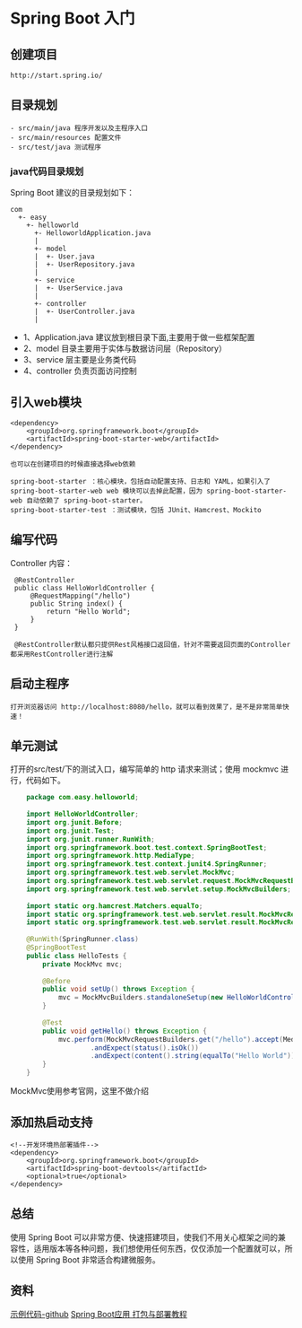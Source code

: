 # Spring Boot 入门

## 创建项目

    http://start.spring.io/
    
## 目录规划

    - src/main/java 程序开发以及主程序入口
    - src/main/resources 配置文件
    - src/test/java 测试程序
    
### java代码目录规划
 
 Spring Boot 建议的目录规划如下：
    
    com
      +- easy
        +- helloworld
          +- HelloworldApplication.java
          |
          +- model
          |  +- User.java
          |  +- UserRepository.java
          |
          +- service
          |  +- UserService.java
          |
          +- controller
          |  +- UserController.java
          |
          
  - 1、Application.java 建议放到根目录下面,主要用于做一些框架配置
  - 2、model 目录主要用于实体与数据访问层（Repository）
  - 3、service 层主要是业务类代码
  - 4、controller 负责页面访问控制
  
## 引入web模块
  
    <dependency>
        <groupId>org.springframework.boot</groupId>
        <artifactId>spring-boot-starter-web</artifactId>
    </dependency>
    
    也可以在创建项目的时候直接选择web依赖
    
    spring-boot-starter ：核心模块，包括自动配置支持、日志和 YAML，如果引入了 spring-boot-starter-web web 模块可以去掉此配置，因为 spring-boot-starter-web 自动依赖了 spring-boot-starter。
    spring-boot-starter-test ：测试模块，包括 JUnit、Hamcrest、Mockito
    
## 编写代码

  Controller 内容：
     
     @RestController
     public class HelloWorldController {
         @RequestMapping("/hello")
         public String index() {
             return "Hello World";
         }
     }
     
     @RestController默认都只提供Rest风格接口返回值，针对不需要返回页面的Controller都采用RestController进行注解     

## 启动主程序
    
    打开浏览器访问 http://localhost:8080/hello，就可以看到效果了，是不是非常简单快速！
    
## 单元测试

打开的src/test/下的测试入口，编写简单的 http 请求来测试；使用 mockmvc 进行，代码如下。
 
```java
    package com.easy.helloworld;
    
    import HelloWorldController;
    import org.junit.Before;
    import org.junit.Test;
    import org.junit.runner.RunWith;
    import org.springframework.boot.test.context.SpringBootTest;
    import org.springframework.http.MediaType;
    import org.springframework.test.context.junit4.SpringRunner;
    import org.springframework.test.web.servlet.MockMvc;
    import org.springframework.test.web.servlet.request.MockMvcRequestBuilders;
    import org.springframework.test.web.servlet.setup.MockMvcBuilders;
    
    import static org.hamcrest.Matchers.equalTo;
    import static org.springframework.test.web.servlet.result.MockMvcResultMatchers.content;
    import static org.springframework.test.web.servlet.result.MockMvcResultMatchers.status;
    
    @RunWith(SpringRunner.class)
    @SpringBootTest
    public class HelloTests {
        private MockMvc mvc;
    
        @Before
        public void setUp() throws Exception {
            mvc = MockMvcBuilders.standaloneSetup(new HelloWorldController()).build();
        }
    
        @Test
        public void getHello() throws Exception {
            mvc.perform(MockMvcRequestBuilders.get("/hello").accept(MediaType.APPLICATION_JSON))
                    .andExpect(status().isOk())
                    .andExpect(content().string(equalTo("Hello World")));
        }
    }
```

MockMvc使用参考官网，这里不做介绍

## 添加热启动支持

    <!--开发环境热部署插件-->
    <dependency>
        <groupId>org.springframework.boot</groupId>
        <artifactId>spring-boot-devtools</artifactId>
        <optional>true</optional>
    </dependency>
    
## 总结

使用 Spring Boot 可以非常方便、快速搭建项目，使我们不用关心框架之间的兼容性，适用版本等各种问题，我们想使用任何东西，仅仅添加一个配置就可以，所以使用 Spring Boot 非常适合构建微服务。

## 资料

[示例代码-github](https://github.com/smltq/spring-boot-demo/tree/master/helloworld)
[Spring Boot应用 打包与部署教程](https://ken.io/note/springboot-package-deploy#H3-11)